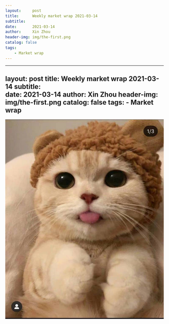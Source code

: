 ```yaml
---
layout:     post
title:      Weekly market wrap 2021-03-14
subtitle:   
date:       2021-03-14
author:     Xin Zhou
header-img: img/the-first.png
catalog: false
tags:
    - Market wrap
---
```


---
layout:     post
title:      Weekly market wrap 2021-03-14
subtitle:   
date:       2021-03-14
author:     Xin Zhou
header-img: img/the-first.png
catalog: false
tags:
    - Market wrap
---
![First ](/img/kitten.jpg)
